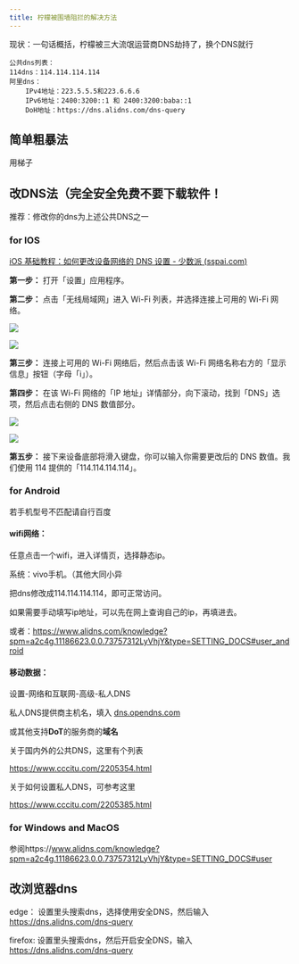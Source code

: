 ```yaml
---
title: 柠檬被围墙阻拦的解决方法
---
```


现状：一句话概括，柠檬被三大流氓运营商DNS劫持了，换个DNS就行

```
公共dns列表：
114dns：114.114.114.114
阿里dns：
    IPv4地址：223.5.5.5和223.6.6.6
    IPv6地址：2400:3200::1 和 2400:3200:baba::1
    DoH地址：https://dns.alidns.com/dns-query
```


## 简单粗暴法

用梯子


## 改DNS法（完全安全免费不要下载软件！

推荐：修改你的dns为上述公共DNS之一

### for IOS

[iOS 基础教程：如何更改设备网络的 DNS 设置 - 少数派 (sspai.com)](https://sspai.com/post/26455#!)

**第一步：** 打开「设置」应用程序。

**第二步：** 点击「无线局域网」进入 Wi-Fi 列表，并选择连接上可用的 Wi-Fi 网络。

![](https://cdn.sspai.com/attachment/origin/2014/08/10/93235.png?imageView2/2/w/1120/q/90/interlace/1/ignore-error/1)

![](https://cdn.sspai.com/attachment/origin/2014/08/10/93234.png?imageView2/2/w/1120/q/90/interlace/1/ignore-error/1)

**第三步：** 连接上可用的 Wi-Fi 网络后，然后点击该 Wi-Fi 网络名称右方的「显示信息」按钮（字母「i」）。

**第四步：** 在该 Wi-Fi 网络的「IP 地址」详情部分，向下滚动，找到「DNS」选项，然后点击右侧的 DNS 数值部分。

![](https://cdn.sspai.com/attachment/origin/2014/08/10/93236.png?imageView2/2/w/1120/q/90/interlace/1/ignore-error/1)

![](https://cdn.sspai.com/attachment/origin/2014/08/10/93237.png?imageView2/2/w/1120/q/90/interlace/1/ignore-error/1)

**第五步：** 接下来设备底部将滑入键盘，你可以输入你需要更改后的 DNS 数值。我们使用 114 提供的「114.114.114.114」。


### for Android

若手机型号不匹配请自行百度

#### wifi网络：

任意点击一个wifi，进入详情页，选择静态ip。

系统：vivo手机。（其他大同小异

把dns修改成114.114.114.114，即可正常访问。

如果需要手动填写ip地址，可以先在网上查询自己的ip，再填进去。

或者：https://www.alidns.com/knowledge?spm=a2c4g.11186623.0.0.73757312LyVhjY&type=SETTING_DOCS#user_android


#### 移动数据：

设置-网络和互联网-高级-私人DNS

私人DNS提供商主机名，填入 [dns.opendns.com ](http://dns.opendns.com)

或其他支持**DoT**的服务商的**域名**

关于国内外的公共DNS，这里有个列表

[https://www.cccitu.com/2205354.html ](https://www.cccitu.com/2205354.html)

关于如何设置私人DNS，可参考这里

[https://www.cccitu.com/2205385.html ](https://www.cccitu.com/2205385.html)


### for Windows and MacOS

参阅https://www.alidns.com/knowledge?spm=a2c4g.11186623.0.0.73757312LyVhjY&type=SETTING_DOCS#user



## 改浏览器dns

edge：
设置里头搜索dns，选择使用安全DNS，然后输入 https://dns.alidns.com/dns-query

firefox:
设置里头搜索dns，然后开启安全DNS，输入 https://dns.alidns.com/dns-query
